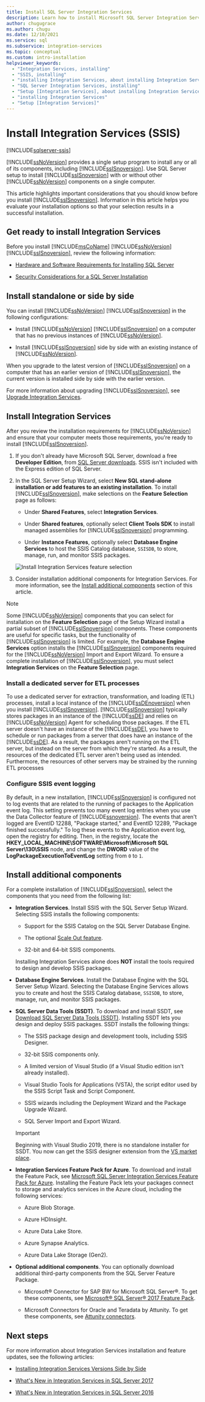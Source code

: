 ```yaml
---
title: Install SQL Server Integration Services
description: Learn how to install Microsoft SQL Server Integration Services (SSIS) and how to get other downloads for SSIS.
author: chugugrace
ms.author: chugu
ms.date: 12/10/2021
ms.service: sql
ms.subservice: integration-services
ms.topic: conceptual
ms.custom: intro-installation
helpviewer_keywords:
  - "Integration Services, installing"
  - "SSIS, installing"
  - "installing Integration Services, about installing Integration Services"
  - "SQL Server Integration Services, installing"
  - "Setup [Integration Services], about installing Integration Services"
  - "installing Integration Services"
  - "Setup [Integration Services]"
---
```


# Install Integration Services (SSIS)

[!INCLUDE[sqlserver-ssis](../../includes/applies-to-version/sqlserver-ssis.md)]

[!INCLUDE[ssNoVersion](../../includes/ssnoversion-md.md)] provides a single setup program to install any or all of its components, including [!INCLUDE[ssISnoversion](../../includes/ssisnoversion-md.md)]. Use SQL Server setup to install [!INCLUDE[ssISnoversion](../../includes/ssisnoversion-md.md)] with or without other [!INCLUDE[ssNoVersion](../../includes/ssnoversion-md.md)] components on a single computer.

This article highlights important considerations that you should know before you install [!INCLUDE[ssISnoversion](../../includes/ssisnoversion-md.md)]. Information in this article helps you evaluate your installation options so that your selection results in a successful installation.

## Get ready to install Integration Services

Before you install [!INCLUDE[msCoName](../../includes/msconame-md.md)] [!INCLUDE[ssNoVersion](../../includes/ssnoversion-md.md)] [!INCLUDE[ssISnoversion](../../includes/ssisnoversion-md.md)], review the following information:

- [Hardware and Software Requirements for Installing SQL Server](../../sql-server/install/hardware-and-software-requirements-for-installing-sql-server-2019.md)

- [Security Considerations for a SQL Server Installation](../../sql-server/install/security-considerations-for-a-sql-server-installation.md)

## Install standalone or side by side

You can install [!INCLUDE[ssNoVersion](../../includes/ssnoversion-md.md)] [!INCLUDE[ssISnoversion](../../includes/ssisnoversion-md.md)] in the following configurations:

- Install [!INCLUDE[ssNoVersion](../../includes/ssnoversion-md.md)] [!INCLUDE[ssISnoversion](../../includes/ssisnoversion-md.md)] on a computer that has no previous instances of [!INCLUDE[ssNoVersion](../../includes/ssnoversion-md.md)].

- Install [!INCLUDE[ssISnoversion](../../includes/ssisnoversion-md.md)] side by side with an existing instance of [!INCLUDE[ssNoVersion](../../includes/ssnoversion-md.md)].

When you upgrade to the latest version of [!INCLUDE[ssISnoversion](../../includes/ssisnoversion-md.md)] on a computer that has an earlier version of [!INCLUDE[ssISnoversion](../../includes/ssisnoversion-md.md)], the current version is installed side by side with the earlier version.

For more information about upgrading [!INCLUDE[ssISnoversion](../../includes/ssisnoversion-md.md)], see [Upgrade Integration Services](../../integration-services/install-windows/upgrade-integration-services.md).

## Install Integration Services

After you review the installation requirements for [!INCLUDE[ssNoVersion](../../includes/ssnoversion-md.md)] and ensure that your computer meets those requirements, you're ready to install [!INCLUDE[ssISnoversion](../../includes/ssisnoversion-md.md)].

1. If you don't already have Microsoft SQL Server, download a free **Developer Edition**, from [SQL Server downloads](https://www.microsoft.com/sql-server/sql-server-downloads). SSIS isn't included with the Express edition of SQL Server.

2. In the SQL Server Setup Wizard, select **New SQL stand-alone installation or add features to an existing installation**. To install [!INCLUDE[ssISnoversion](../../includes/ssisnoversion-md.md)], make selections on the **Feature Selection** page as follows:

   - Under **Shared Features**, select **Integration Services**.

   - Under **Shared features**, optionally select **Client Tools SDK** to install managed assemblies for [!INCLUDE[ssISnoversion](../../includes/ssisnoversion-md.md)] programming.

   - Under **Instance Features**, optionally select **Database Engine Services** to host the SSIS Catalog database, `SSISDB`, to store, manage, run, and monitor SSIS packages.

   ![Install Integration Services feature selection](install-integration-services/sql-server-setup-feature-selection.png)

3. Consider installation additional components for Integration Services. For more information, see the [Install additional components](#complete) section of this article.

> [!NOTE]
> Some [!INCLUDE[ssNoVersion](../../includes/ssnoversion-md.md)] components that you can select for installation on the **Feature Selection** page of the Setup Wizard install a partial subset of [!INCLUDE[ssISnoversion](../../includes/ssisnoversion-md.md)] components. These components are useful for specific tasks, but the functionality of [!INCLUDE[ssISnoversion](../../includes/ssisnoversion-md.md)] is limited. For example, the **Database Engine Services** option installs the [!INCLUDE[ssISnoversion](../../includes/ssisnoversion-md.md)] components required for the [!INCLUDE[ssNoVersion](../../includes/ssnoversion-md.md)] Import and Export Wizard. To ensure a complete installation of [!INCLUDE[ssISnoversion](../../includes/ssisnoversion-md.md)], you must select **Integration Services** on the **Feature Selection** page.

### Install a dedicated server for ETL processes

To use a dedicated server for extraction, transformation, and loading (ETL) processes, install a local instance of the [!INCLUDE[ssDEnoversion](../../includes/ssdenoversion-md.md)] when you install [!INCLUDE[ssISnoversion](../../includes/ssisnoversion-md.md)]. [!INCLUDE[ssISnoversion](../../includes/ssisnoversion-md.md)] typically stores packages in an instance of the [!INCLUDE[ssDE](../../includes/ssde-md.md)] and relies on [!INCLUDE[ssNoVersion](../../includes/ssnoversion-md.md)] Agent for scheduling those packages. If the ETL server doesn't have an instance of the [!INCLUDE[ssDE](../../includes/ssde-md.md)], you have to schedule or run packages from a server that does have an instance of the [!INCLUDE[ssDE](../../includes/ssde-md.md)]. As a result, the packages aren't running on the ETL server, but instead on the server from which they're started. As a result, the resources of the dedicated ETL server aren't being used as intended. Furthermore, the resources of other servers may be strained by the running ETL processes

### Configure SSIS event logging

By default, in a new installation, [!INCLUDE[ssISnoversion](../../includes/ssisnoversion-md.md)] is configured not to log events that are related to the running of packages to the Application event log. This setting prevents too many event log entries when you use the Data Collector feature of [!INCLUDE[ssnoversion](../../includes/ssnoversion-md.md)]. The events that aren't logged are EventID 12288, "Package started," and EventID 12289, "Package finished successfully." To log these events to the Application event log, open the registry for editing. Then, in the registry, locate the **HKEY_LOCAL_MACHINE\SOFTWARE\Microsoft\Microsoft SQL Server\130\SSIS** node, and change the **DWORD** value of the **LogPackageExecutionToEventLog** setting from `0` to `1`.

## <a id="complete"></a>Install additional components

For a complete installation of [!INCLUDE[ssISnoversion](../../includes/ssisnoversion-md.md)], select the components that you need from the following list:

- **Integration Services**. Install SSIS with the SQL Server Setup Wizard. Selecting SSIS installs the following components:

  - Support for the SSIS Catalog on the SQL Server Database Engine.

  - The optional [Scale Out feature](../scale-out/walkthrough-set-up-integration-services-scale-out.md).

  - 32-bit and 64-bit SSIS components.

  Installing Integration Services alone does **NOT** install the tools required to design and develop SSIS packages.

- **Database Engine Services**. Install the Database Engine with the SQL Server Setup Wizard. Selecting the Database Engine Services allows you to create and host the SSIS Catalog database, `SSISDB`, to store, manage, run, and monitor SSIS packages.

- **SQL Server Data Tools (SSDT)**. To download and install SSDT, see [Download SQL Server Data Tools (SSDT)](../../ssdt/download-sql-server-data-tools-ssdt.md). Installing SSDT lets you design and deploy SSIS packages. SSDT installs the following things:

  - The SSIS package design and development tools, including SSIS Designer.

  - 32-bit SSIS components only.

  - A limited version of Visual Studio (if a Visual Studio edition isn't already installed).

  - Visual Studio Tools for Applications (VSTA), the script editor used by the SSIS Script Task and Script Component.

  - SSIS wizards including the Deployment Wizard and the Package Upgrade Wizard.

  - SQL Server Import and Export Wizard.

   > [!IMPORTANT]
   > Beginning with Visual Studio 2019, there is no standalone installer for SSDT. You now can get the SSIS designer extension from the [VS market place](https://marketplace.visualstudio.com/items?itemName=SSIS.SqlServerIntegrationServicesProjects&ssr=false#overview).

- **Integration Services Feature Pack for Azure**. To download and install the Feature Pack, see [Microsoft SQL Server Integration Services Feature Pack for Azure](../azure-feature-pack-for-integration-services-ssis.md). Installing the Feature Pack lets your packages connect to storage and analytics services in the Azure cloud, including the following services:

  - Azure Blob Storage.

  - Azure HDInsight.

  - Azure Data Lake Store.

  - Azure Synapse Analytics.

  - Azure Data Lake Storage (Gen2).

- **Optional additional components**. You can optionally download additional third-party components from the SQL Server Feature Package.

  - Microsoft® Connector for SAP BW for Microsoft SQL Server®. To get these components, see [Microsoft® SQL Server® 2017 Feature Pack](https://www.microsoft.com/download/details.aspx?id=55992).

  - Microsoft Connectors for Oracle and Teradata by Attunity. To get these components, see [Attunity connectors](../attunity-connectors.md).

## Next steps

For more information about Integration Services installation and feature updates, see the following articles:

- [Installing Integration Services Versions Side by Side](installing-integration-services-versions-side-by-side.md)

- [What's New in Integration Services in SQL Server 2017](../what-s-new-in-integration-services-in-sql-server-2017.md)

- [What's New in Integration Services in SQL Server 2016](../what-s-new-in-integration-services-in-sql-server-2016.md)
